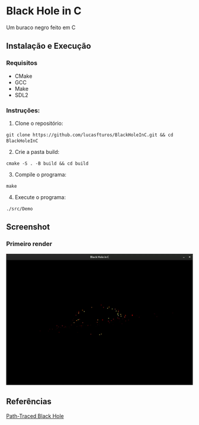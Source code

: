 # Black Hole in C

Um buraco negro feito em C

## Instalação e Execução

### Requisitos

-   CMake
-   GCC
-   Make
-   SDL2

### Instruções:

1. Clone o repositório:

```
git clone https://github.com/lucasfturos/BlackHoleInC.git && cd BlackHoleInC
```

2. Crie a pasta build:

```
cmake -S . -B build && cd build
```

3. Compile o programa:

```
make
```

4. Execute o programa:

```
./src/Demo
```

## Screenshot

### Primeiro render

![](/screenshot/out1.gif)

## Referências

[Path-Traced Black Hole](https://www.shadertoy.com/view/7tS3DW)

